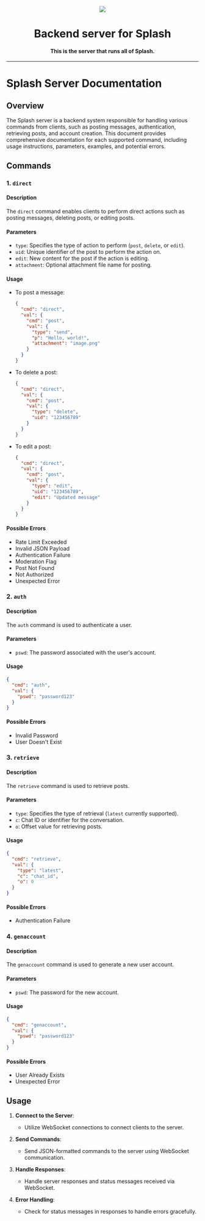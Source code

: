 <p align="center">
  <img src="https://github.com/Splash-Media-Co/server/assets/103071021/8baf6086-d31a-4404-be8a-07c6fc0aed1f)https://github.com/Splash-Media-Co/server/assets/103071021/8baf6086-d31a-4404-be8a-07c6fc0aed1f"/>
</p>

<h1 align="center">Backend server for Splash</h1>
<h4 align="center">This is the server that runs all of Splash.</h4>

---

# Splash Server Documentation
## Overview

The Splash server is a backend system responsible for handling various commands from clients, such as posting messages, authentication, retrieving posts, and account creation. This document provides comprehensive documentation for each supported command, including usage instructions, parameters, examples, and potential errors. 

## Commands

### 1. `direct`

#### Description
The `direct` command enables clients to perform direct actions such as posting messages, deleting posts, or editing posts.

#### Parameters
- `type`: Specifies the type of action to perform (`post`, `delete`, or `edit`).
- `uid`: Unique identifier of the post to perform the action on.
- `edit`: New content for the post if the action is editing.
- `attachment`: Optional attachment file name for posting.

#### Usage
- To post a message:
  ```json
  {
    "cmd": "direct",
    "val": {
      "cmd": "post",
      "val": {
        "type": "send",
        "p": "Hello, world!",
        "attachment": "image.png"
      }
    }
  }
  ```

- To delete a post:
  ```json
  {
    "cmd": "direct",
    "val": {
      "cmd": "post",
      "val": {
        "type": "delete",
        "uid": "123456789"
      }
    }
  }
  ```

- To edit a post:
  ```json
  {
    "cmd": "direct",
    "val": {
      "cmd": "post",
      "val": {
        "type": "edit",
        "uid": "123456789",
        "edit": "Updated message"
      }
    }
  }
  ```

#### Possible Errors
- Rate Limit Exceeded
- Invalid JSON Payload
- Authentication Failure
- Moderation Flag
- Post Not Found
- Not Authorized
- Unexpected Error

### 2. `auth`

#### Description
The `auth` command is used to authenticate a user.

#### Parameters
- `pswd`: The password associated with the user's account.

#### Usage
```json
{
  "cmd": "auth",
  "val": {
    "pswd": "password123"
  }
}
```

#### Possible Errors
- Invalid Password
- User Doesn't Exist

### 3. `retrieve`

#### Description
The `retrieve` command is used to retrieve posts.

#### Parameters
- `type`: Specifies the type of retrieval (`latest` currently supported).
- `c`: Chat ID or identifier for the conversation.
- `o`: Offset value for retrieving posts.

#### Usage
```json
{
  "cmd": "retrieve",
  "val": {
    "type": "latest",
    "c": "chat_id",
    "o": 0
  }
}
```

#### Possible Errors
- Authentication Failure

### 4. `genaccount`

#### Description
The `genaccount` command is used to generate a new user account.

#### Parameters
- `pswd`: The password for the new account.

#### Usage
```json
{
  "cmd": "genaccount",
  "val": {
    "pswd": "password123"
  }
}
```

#### Possible Errors
- User Already Exists
- Unexpected Error

## Usage

1. **Connect to the Server**:
   - Utilize WebSocket connections to connect clients to the server.

2. **Send Commands**:
   - Send JSON-formatted commands to the server using WebSocket communication.

3. **Handle Responses**:
   - Handle server responses and status messages received via WebSocket.

4. **Error Handling**:
   - Check for status messages in responses to handle errors gracefully.
